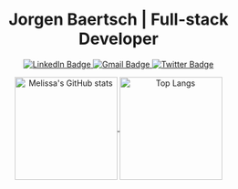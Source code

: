 <h1 align = "center" >Jorgen Baertsch | Full-stack Developer </h1>
<div align = "center" id="badges">
  <a href="https://www.linkedin.com/in/jorgen-baertsch-8673b2142/">
    <img src="https://img.shields.io/badge/LinkedIn-blue?style=for-the-badge&logo=linkedin&logoColor=white" alt="LinkedIn Badge"/>
  </a>
  <a href="mailto:jpbaertsch@gmail.com">
    <img src="https://img.shields.io/badge/Gmail-D14836?style=for-the-badge&logo=gmail&logoColor=white" alt="Gmail Badge"/>
  </a>
  <a href="your-twitter-URL">
    <img src="https://img.shields.io/badge/Portfolio?style=for-the-badge&logo=twitter&logoColor=white" alt="Twitter Badge"/>
  </a>
</div>

<!--
**JpBaer/JpBaer** is a ✨ _special_ ✨ repository because its `README.md` (this file) appears on your GitHub profile.

Here are some ideas to get you started:

- 🔭 I’m currently working on ...
- 🌱 I’m currently learning ...
- 👯 I’m looking to collaborate on ...
- 🤔 I’m looking for help with ...
- 💬 Ask me about ...
- 📫 How to reach me: ...
- 😄 Pronouns: ...
- ⚡ Fun fact: ...
-->

<p align="center"> 
  <a href="https://github.com/jpbaer/github-readme-stats">
    <img align="center" height="180em" src="https://github-readme-stats.vercel.app/api?username=jpbaer&theme=dark&show_icons=true" alt="Melissa's GitHub stats"/>
  </a>
  <a href="https://github.com/jpbaer/github-readme-stats">
    <img align="center" height="180em" src="https://github-readme-stats.vercel.app/api/top-langs/?username=jpbaer&layout=compact&theme=dark" alt="Top Langs"/>
  </a>
</p>
